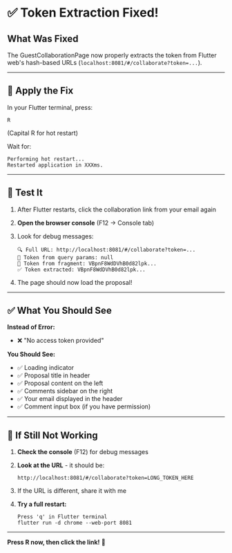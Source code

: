 # ✅ Token Extraction Fixed!

## What Was Fixed

The GuestCollaborationPage now properly extracts the token from Flutter web's hash-based URLs (`localhost:8081/#/collaborate?token=...`).

---

## 🔄 Apply the Fix

In your Flutter terminal, press:

```
R
```

(Capital R for hot restart)

Wait for:
```
Performing hot restart...
Restarted application in XXXms.
```

---

## 🧪 Test It

1. After Flutter restarts, click the collaboration link from your email again
2. **Open the browser console** (F12 → Console tab)
3. Look for debug messages:
   ```
   🔍 Full URL: http://localhost:8081/#/collaborate?token=...
   📍 Token from query params: null
   📍 Token from fragment: VBpnF8WdDVhB0d82lpk...
   ✅ Token extracted: VBpnF8WdDVhB0d82lpk...
   ```

4. The page should now load the proposal!

---

## ✅ What You Should See

**Instead of Error:**
- ❌ "No access token provided"

**You Should See:**
- ✅ Loading indicator
- ✅ Proposal title in header
- ✅ Proposal content on the left
- ✅ Comments sidebar on the right
- ✅ Your email displayed in the header
- ✅ Comment input box (if you have permission)

---

## 🐛 If Still Not Working

1. **Check the console** (F12) for debug messages
2. **Look at the URL** - it should be:
   ```
   http://localhost:8081/#/collaborate?token=LONG_TOKEN_HERE
   ```

3. If the URL is different, share it with me

4. **Try a full restart:**
   ```
   Press 'q' in Flutter terminal
   flutter run -d chrome --web-port 8081
   ```

---

**Press R now, then click the link!** 🚀

